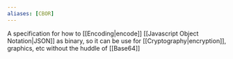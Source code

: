 ```yaml
---
aliases: [CBOR]
---
```


A specification for how to [[Encoding|encode]] [[Javascript Object Notation|JSON]] as binary, so it can be use for [[Cryptography|encryption]], graphics, etc without the huddle of [[Base64]]
